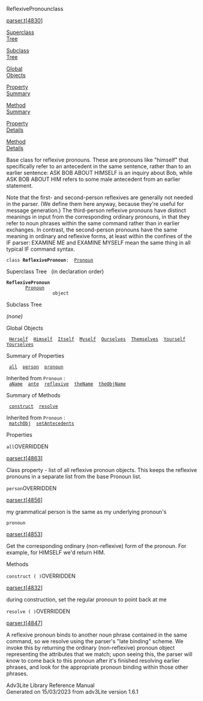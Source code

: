 ---
---
<span class="title">ReflexivePronoun</span><span class="type">class</span>

[parser.t](../file/parser.t.html)\[[4830](../source/parser.t.html#4830)\]

[Superclass  
Tree](#_SuperClassTree_)

[Subclass  
Tree](#_SubClassTree_)

[Global  
Objects](#_ObjectSummary_)

[Property  
Summary](#_PropSummary_)

[Method  
Summary](#_MethodSummary_)

[Property  
Details](#_Properties_)

[Method  
Details](#_Methods_)

<div class="fdesc">

Base class for reflexive pronouns. These are pronouns like "himself"
that specifically refer to an antecedent in the same sentence, rather
than to an earlier sentence: ASK BOB ABOUT HIMSELF is an inquiry about
Bob, while ASK BOB ABOUT HIM refers to some male antecedent from an
earlier statement.

Note that the first- and second-person reflexives are generally not
needed in the parser. (We define them here anyway, because they're
useful for message generation.) The third-person reflexive pronouns have
distinct meanings in input from the corresponding ordinary pronouns, in
that they refer to noun phrases within the same command rather than in
earlier exchanges. In contrast, the second-person pronouns have the same
meaning in ordinary and reflexive forms, at least within the confines of
the IF parser: EXAMINE ME and EXAMINE MYSELF mean the same thing in all
typical IF command syntax.

`class `**`ReflexivePronoun`**` :   `[`Pronoun`](../object/Pronoun.html)

</div>

<span id="_SuperClassTree_"></span>

<div class="mjhd">

<span class="hdln">Superclass Tree</span>   (in declaration order)

</div>

**`ReflexivePronoun`**  
`         `[`Pronoun`](../object/Pronoun.html)  
`                 object`  
<span id="_SubClassTree_"></span>

<div class="mjhd">

<span class="hdln">Subclass Tree</span>  

</div>

*(none)* <span id="_ObjectSummary_"></span>

<div class="mjhd">

<span class="hdln">Global Objects</span>  

</div>

` `[`Herself`](../object/Herself.html)`  `[`Himself`](../object/Himself.html)`  `[`Itself`](../object/Itself.html)`  `[`Myself`](../object/Myself.html)`  `[`Ourselves`](../object/Ourselves.html)`  `[`Themselves`](../object/Themselves.html)`  `[`Yourself`](../object/Yourself.html)`  `[`Yourselves`](../object/Yourselves.html)`  `
<span id="_PropSummary_"></span>

<div class="mjhd">

<span class="hdln">Summary of Properties</span>  

</div>

` `[`all`](#all)`  `[`person`](#person)`  `[`pronoun`](#pronoun)`  `

Inherited from `Pronoun` :  
` `[`aName`](../object/Pronoun.html#aName)`  `[`ante`](../object/Pronoun.html#ante)`  `[`reflexive`](../object/Pronoun.html#reflexive)`  `[`theName`](../object/Pronoun.html#theName)`  `[`theObjName`](../object/Pronoun.html#theObjName)`  `

<span id="_MethodSummary_"></span>

<div class="mjhd">

<span class="hdln">Summary of Methods</span>  

</div>

` `[`construct`](#construct)`  `[`resolve`](#resolve)`  `

Inherited from `Pronoun` :  
` `[`matchObj`](../object/Pronoun.html#matchObj)`  `[`setAntecedents`](../object/Pronoun.html#setAntecedents)`  `

<span id="_Properties_"></span>

<div class="mjhd">

<span class="hdln">Properties</span>  

</div>

<span id="all"></span>

`all`<span class="rem">OVERRIDDEN</span>

[parser.t](../file/parser.t.html)\[[4863](../source/parser.t.html#4863)\]

<div class="desc">

Class property - list of all reflexive pronoun objects. This keeps the
reflexive pronouns in a separate list from the base Pronoun list.

</div>

<span id="person"></span>

`person`<span class="rem">OVERRIDDEN</span>

[parser.t](../file/parser.t.html)\[[4856](../source/parser.t.html#4856)\]

<div class="desc">

my grammatical person is the same as my underlying pronoun's

</div>

<span id="pronoun"></span>

`pronoun`

[parser.t](../file/parser.t.html)\[[4853](../source/parser.t.html#4853)\]

<div class="desc">

Get the corresponding ordinary (non-reflexive) form of the pronoun. For
example, for HIMSELF we'd return HIM.

</div>

<span id="_Methods_"></span>

<div class="mjhd">

<span class="hdln">Methods</span>  

</div>

<span id="construct"></span>

`construct ( )`<span class="rem">OVERRIDDEN</span>

[parser.t](../file/parser.t.html)\[[4832](../source/parser.t.html#4832)\]

<div class="desc">

during construction, set the regular pronoun to point back at me

</div>

<span id="resolve"></span>

`resolve ( )`<span class="rem">OVERRIDDEN</span>

[parser.t](../file/parser.t.html)\[[4847](../source/parser.t.html#4847)\]

<div class="desc">

A reflexive pronoun binds to another noun phrase contained in the same
command, so we resolve using the parser's "late binding" scheme. We
invoke this by returning the ordinary (non-reflexive) pronoun object
representing the attributes that we match; upon seeing this, the parser
will know to come back to this pronoun after it's finished resolving
earlier phrases, and look for the appropriate pronoun binding within
those other phrases.

</div>

<div class="ftr">

Adv3Lite Library Reference Manual  
Generated on 15/03/2023 from adv3Lite version 1.6.1

</div>
